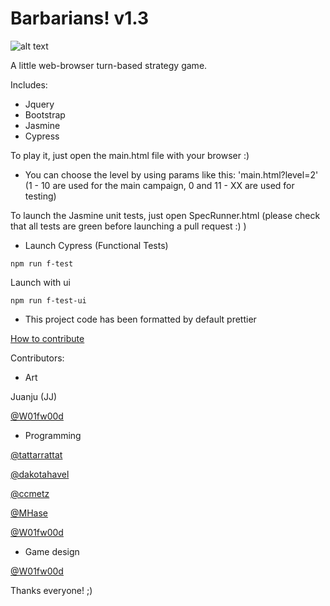 # Barbarians! v1.3

![alt text](https://github.com/W01fw00d/barbarians/blob/master/src/images/gifs/barbarians_demo.gif)

A little web-browser turn-based strategy game.

Includes:

- Jquery
- Bootstrap
- Jasmine
- Cypress

To play it, just open the main.html file with your browser :)

- You can choose the level by using params like this: 'main.html?level=2'
  (1 - 10 are used for the main campaign, 0 and 11 - XX are used for testing)

To launch the Jasmine unit tests, just open SpecRunner.html (please check that all tests are green before launching a pull request :) )

- Launch Cypress (Functional Tests)

```
npm run f-test
```

Launch with ui

```
npm run f-test-ui
```

- This project code has been formatted by default prettier

[How to contribute](https://github.com/MarcDiethelm/contributing/blob/master/README.md)

Contributors:

- Art

Juanju (JJ)

[@W01fw00d](https://github.com/W01fw00d)

- Programming

[@tattarrattat](https://github.com/tattarrattat)

[@dakotahavel](https://github.com/dakotahavel)

[@ccmetz](https://github.com/ccmetz)

[@MHase](https://github.com/MHase)

[@W01fw00d](https://github.com/W01fw00d)

- Game design

[@W01fw00d](https://github.com/W01fw00d)

Thanks everyone! ;)
